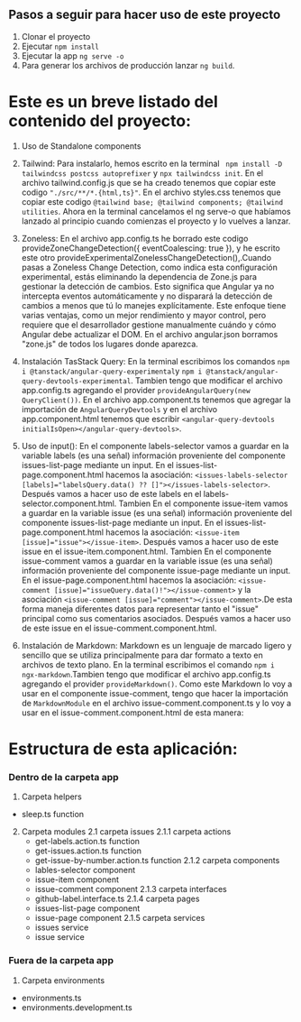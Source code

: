 ## Pasos a seguir para hacer uso de este proyecto

 1. Clonar el proyecto
 2. Ejecutar ```npm install``` 
 3. Ejecutar la app ```ng serve -o```
 4. Para generar los archivos de producción lanzar `ng build`.


 # Este es un breve listado del contenido del proyecto:

1. Uso de Standalone components

2. Tailwind: Para instalarlo, hemos escrito en la terminal ` npm install -D tailwindcss postcss autoprefixer` y `npx tailwindcss init`. En el archivo tailwind.config.js que se ha creado tenemos que copiar este codigo `"./src/**/*.{html,ts}"`. En el archivo styles.css tenemos que copiar este codigo `@tailwind base; @tailwind components; @tailwind utilities`. Ahora en la terminal cancelamos el ng serve-o que habíamos lanzado al principio cuando comienzas el proyecto y lo vuelves a lanzar.

3. Zoneless: En el archivo app.config.ts he borrado este codigo provideZoneChangeDetection({ eventCoalescing: true }), y he escrito este otro provideExperimentalZonelessChangeDetection(),.Cuando pasas a Zoneless Change Detection, como indica esta configuración experimental, estás eliminando la dependencia de Zone.js para gestionar la detección de cambios. Esto significa que Angular ya no intercepta eventos automáticamente y no disparará la detección de cambios a menos que tú lo manejes explícitamente. Este enfoque tiene varias ventajas, como un mejor rendimiento y mayor control, pero requiere que el desarrollador gestione manualmente cuándo y cómo Angular debe actualizar el DOM. En el archivo angular.json borramos "zone.js" de todos los lugares donde aparezca.

4. Instalación TasStack Query: En la terminal escribimos los comandos `npm i @tanstack/angular-query-experimental`y `npm i @tanstack/angular-query-devtools-experimental`. Tambien tengo que modificar el archivo app.config.ts agregando el provider `provideAngularQuery(new QueryClient())`. En el archivo app.component.ts  tenemos que agregar la importación de `AngularQueryDevtools` y en el archivo app.component.html tenemos que escribir `<angular-query-devtools initialIsOpen></angular-query-devtools>`.

5. Uso de input(): En el componente labels-selector vamos a guardar en la variable labels (es una señal) información proveniente del componente issues-list-page mediante un input. En el issues-list-page.component.html hacemos la asociación: `<issues-labels-selector [labels]="labelsQuery.data() ?? []"></issues-labels-selector>`. Después vamos a hacer uso de este labels en el labels-selector.component.html. 
Tambien  En el componente issue-item vamos a guardar en la variable issue (es una señal) información proveniente del componente issues-list-page mediante un input. En el issues-list-page.component.html hacemos la asociación: `<issue-item [issue]="issue"></issue-item>`. Después vamos a hacer uso de este issue en el issue-item.component.html.
Tambien  En el componente issue-comment vamos a guardar en la variable issue (es una señal) información proveniente del componente issue-page mediante un input. En el issue-page.component.html hacemos la asociación: `<issue-comment [issue]="issueQuery.data()!"></issue-comment>` y la asociación `<issue-comment [issue]="comment"></issue-comment>`.De esta forma  maneja diferentes datos para representar tanto el "issue" principal como sus comentarios asociados. Después vamos a hacer uso de este issue en el issue-comment.component.html.

6. Instalación de Markdown: Markdown es un lenguaje de marcado ligero y sencillo que se utiliza principalmente para dar formato a texto en archivos de texto plano. En la terminal escribimos el comando `npm i ngx-markdown`.Tambien tengo que modificar el archivo app.config.ts agregando el provider `provideMarkdown()`. Como este Markdown lo voy a usar en el componente issue-comment, tengo que hacer la importación de `MarkdownModule` en el archivo issue-comment.component.ts y lo voy a usar en el issue-comment.component.html de esta manera:  <markdown></markdown>

# Estructura de esta aplicación:

### Dentro de la carpeta app
1. Carpeta helpers
  - sleep.ts function

2. Carpeta modules 
  2.1 carpeta issues
    2.1.1 carpeta actions
      - get-labels.action.ts function
      - get-issues.action.ts function
      - get-issue-by-number.action.ts function
    2.1.2 carpeta components
      - lables-selector component
      - issue-item component
      - issue-comment component
    2.1.3 carpeta interfaces
      - github-label.interface.ts
    2.1.4 carpeta pages
      - issues-list-page component
      - issue-page component
    2.1.5 carpeta services
      - issues service
      - issue service

### Fuera de la carpeta app
1. Carpeta environments
  - environments.ts
  - environments.development.ts
